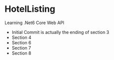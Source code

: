 # HotelListing
 Learning .Net6 Core Web API

 - Initial Commit is actually the ending of section 3
 - Section 4
 - Section 6
 - Section 7
 - Section 8